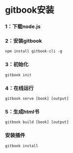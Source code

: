 # gitbook安装

### 1：下载node.js
### 2：安装gitbook
```
npm install gitbook-cli -g
```

### 3：初始化
```
gitbook init
```

### 4：在线运行
```
gitbook serve [book] [output]
```

### 5：生成html书
```
gitbook build [book] [output]
```

### 安装插件
```
gitbook install
```
